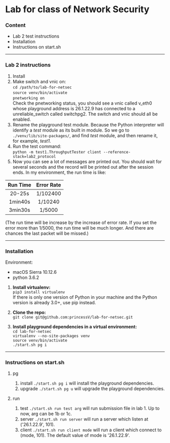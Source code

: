 # Lab for class of Network Security

### Content
- Lab 2 test instructions
- Installation
- Instructions on start.sh

---

### Lab 2 instructions
1. Install
2. Make switch and vnic on:  
`cd /path/to/lab-for-netsec`  
`source venv/bin/activate`  
`pnetworking on`  
Check the pnetworking status, you should see a vnic called v_eth0 whose playground address is 26.1.22.9 has connected to a unreliable_switch called switchpg2. The switch and vnic should all be enabled.
3. Rename the playground test module. Because the Python interpreter will identify a _test_ module as its built in module. So we go to `./venv/lib/site-packages/`, and find _test_ module, and then rename it, for example, _test1_.
4. Run the test command:  
`python -m test1.ThroughputTester client --reference-stack=lab2_protocol`
5. Now you can see a lot of messages are printed out. You should wait for several seconds and the record will be printed out after the session ends. In my environment, the run time is like:

| Run Time | Error Rate |
| :------: | :--------: |
|  20-25s  |  1/102400  |
| 1min40s  |  1/10240   |
| 3min30s  |   1/5000   |

(The run time will be increase by the increase of error rate. If you set the error more than 1/5000, the run time will be much longer. And there are chances the last packet will be missed.)

---

### Installation
Environment:  
- macOS Sierra 10.12.6
- python 3.6.2

1. **Install virtualenv:**  
 `pip3 install virtualenv`  
   If there is only one version of Python in your machine and the Python version is already 3.0+, use pip instead.  

2. **Clone the repo:**  
 `git clone git@github.com:princessV/lab-for-netsec.git`

3. **Install playground dependencies in a virtual environment:**  
    `cd lab-for-netsec`  
    `virtualenv --no-site-packages venv`  
    `source venv/bin/activate`  
    `./start.sh pg i`

---

### Instructions on start.sh
1. pg
    1. install
    `./start.sh pg i` will install the playground dependencies.
    2. upgrade
    `./start.sh pg u` will upgrade the playground dependencies.

2. run
    1. test
    `./start.sh run test arg` will run submission file in lab 1. Up to now, arg can be 1b or 1c.
    2. server
    `./start.sh run server` will run a server which listen at ('26.1.22.9', 101).
    3. client
    `./start.sh run client mode` will run a client which connect to (mode, 101). The default value of mode is '26.1.22.9'. 